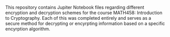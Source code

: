 This repository contains Jupiter Notebook files regarding different encryption and decryption schemes for the course MATH458: Introduction to Cryptography. Each of this was completed entirely and serves as a secure method for decrypting or encyrpting information based on a specific encyrption algorithm.
